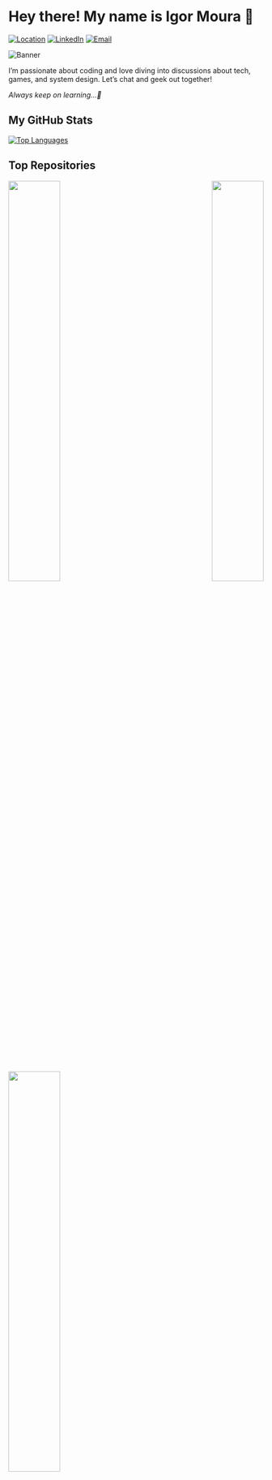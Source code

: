 # Hey there! My name is Igor Moura 👋

[![Location](https://img.shields.io/badge/Location-S%C3%A3o_Paulo%2C_Brasil-003366?style=flat-square)](https://www.google.com/maps?q=São+Bernardo+do+Campo,+SP)  [![LinkedIn](https://img.shields.io/badge/LinkedIn-0A66C2?style=flat-square&logo=linkedin&logoColor=white)](https://www.linkedin.com/in/igor-batista-de-moura/)  [![Email](https://img.shields.io/badge/Email-D14836?style=flat-square&logo=gmail&logoColor=white)](mailto:igor.moura254@hotmail.com)

![Banner](linkedin-banner)

I’m passionate about coding and love diving into discussions about tech, games, and system design. Let’s chat and geek out together!

 *Always keep on learning...🚀*



## My GitHub Stats

<a href="https://github.com/IgorMoura25" align="left"><img src="https://github-readme-stats.vercel.app/api/top-langs/?username=IgorMoura25&langs_count=10&title_color=0891b2&text_color=ffffff&icon_color=0891b2&bg_color=1c1917&hide_border=true&locale=en&custom_title=Top%20%Languages" alt="Top Languages" /></a>

## Top Repositories

<div width="100%" align="center"><a href="https://github.com/IgorMoura25/azure-technews" align="left"><img align="left" width="45%" src="https://github-readme-stats.vercel.app/api/pin/?username=IgorMoura25&repo=azure-technews&title_color=0891b2&text_color=ffffff&icon_color=0891b2&bg_color=1c1917&hide_border=true&locale=en" /></a><a href="https://github.com/IgorMoura25/azure-techbox" align="right"><img align="right" width="45%" src="https://github-readme-stats.vercel.app/api/pin/?username=IgorMoura25&repo=azure-techbox&title_color=0891b2&text_color=ffffff&icon_color=0891b2&bg_color=1c1917&hide_border=true&locale=en" /></a></div><br /><br /><br /><br /><br /><br /><br />

<br />

<div width="100%" align="center"><a href="https://github.com/IgorMoura25/CodingChallenges" align="left"><img align="left" width="45%" src="https://github-readme-stats.vercel.app/api/pin/?username=IgorMoura25&repo=CodingChallenges&title_color=0891b2&text_color=ffffff&icon_color=0891b2&bg_color=1c1917&hide_border=true&locale=en" /></a></div>

